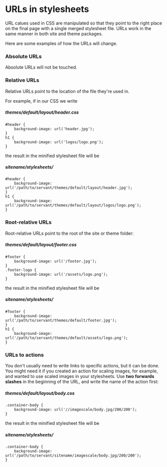 
# URLs in stylesheets

URL calues used in CSS are manipulated so that they point to the right place on the final page with a single merged stylesheet file. URLs work in the same manner in both site and theme packages.

Here are some examples of how the URLs will change.



### Absolute URLs

Absolute URLs will not be touched.



### Relative URLs

Relative URLs point to the location of the file they're used in.

For example, if in our CSS we write

##### themes/default/layout/header.css
	#header {
		background-image: url('header.jpg');
	}
	h1 {
		background-image: url('logos/logo.png');
	}

the result in the minified stylesheet file will be

##### sitename/stylesheets/
	#header {
		background-image: url('/path/to/servant/themes/default/layout/header.jpg');
	}
	h1 {
		background-image: url('/path/to/servant/themes/default/layout/logos/logo.png');
	}



### Root-relative URLs

Root-relative URLs point to the root of the site or theme folder:

##### themes/default/layout/footer.css
	#footer {
		background-image: url('/footer.jpg');
	}
	.footer-logo {
		background-image: url('/assets/logo.png');
	}

the result in the minified stylesheet file will be



##### sitename/stylesheets/
	#footer {
		background-image: url('/path/to/servant/themes/default/footer.jpg');
	}
	h1 {
		background-image: url('/path/to/servant/themes/default/assets/logo.png');
	}



### URLs to actions

You don't usually need to write links to specific actions, but it can be done. You might need it if you created an action for scaling images, for example, and wanted to use scaled images in your stylesheets. Use **two forwards slashes** in the beginning of the URL, and write the name of the action first:

##### themes/default/layout/body.css
	.container-body {
		background-image: url('//imagescale/body.jpg/200/200');
	}

the result in the minified stylesheet file will be



##### sitename/stylesheets/
	.container-body {
		background-image: url('/path/to/servant/sitename/imagescale/body.jpg/200/200');
	}

